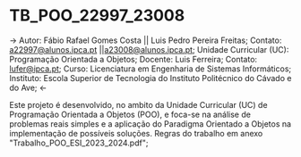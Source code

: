 # TB_POO_22997_23008

->
Autor: Fábio Rafael Gomes Costa || Luis Pedro Pereira Freitas;
Contato: a22997@alunos.ipca.pt ||a23008@alunos.ipca.pt;
Unidade Curricular (UC): Programação Orientada a Objetos;
Docente: Luis Ferreira;
Contato: lufer@ipca.pt;
Curso: Licenciatura em Engenharia de Sistemas Informáticos;
Instituto: Escola Superior de Tecnologia do Instituto Politécnico do Cávado e do Ave;
<-

Este projeto é desenvolvido, no ambito da Unidade Curricular (UC) de Programação Orientada a Objetos (POO),  e foca-se na análise de problemas reais simples e a aplicação do Paradigma Orientado a Objetos na implementação de possíveis soluções. Regras do trabalho em anexo "Trabalho_POO_ESI_2023_2024.pdf";
